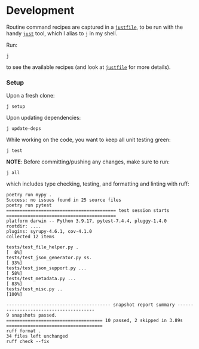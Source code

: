 # Development

Routine command recipes are captured in a [`justfile`](justfile),
to be run with the handy [`just`](https://github.com/casey/j) tool,
which I alias to `j` in my shell.

Run:
```shell
j
```
to see the available recipes (and look at [`justfile`](justfile) for more details).

### Setup

Upon a fresh clone:
```shell
j setup
```

Upon updating dependencies:
```shell
j update-deps
```

While working on the code, you want to keep all unit testing green:
```shell
j test
```

**NOTE**: Before committing/pushing any changes, make sure to run:
```shell
j all
```
which includes type checking, testing, and formatting and linting with ruff:
```text
poetry run mypy .
Success: no issues found in 25 source files
poetry run pytest
========================================= test session starts =========================================
platform darwin -- Python 3.9.17, pytest-7.4.4, pluggy-1.4.0
rootdir: ....
plugins: syrupy-4.6.1, cov-4.1.0
collected 12 items

tests/test_file_helper.py .                                                                     [  8%]
tests/test_json_generator.py ss.                                                                [ 33%]
tests/test_json_support.py ...                                                                  [ 58%]
tests/test_metadata.py ...                                                                      [ 83%]
tests/test_misc.py ..                                                                           [100%]

--------------------------------------- snapshot report summary ---------------------------------------
9 snapshots passed.
==================================== 10 passed, 2 skipped in 3.89s ====================================
ruff format .
34 files left unchanged
ruff check --fix
```
